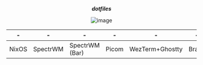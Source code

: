 <div align="center">
  
  ***dotfiles***

![image](https://github.com/user-attachments/assets/c750e7fa-8d4c-43a7-8f83-a287c502950a)

</div>

<div align="center">

| - | - | - | - | - | - | - |
| - | - | - | - | - | - | - |
| NixOS | SpectrWM | SpectrWM (Bar) | Picom | WezTerm+Ghostty | Brave | NeoVim |
  
</div>

